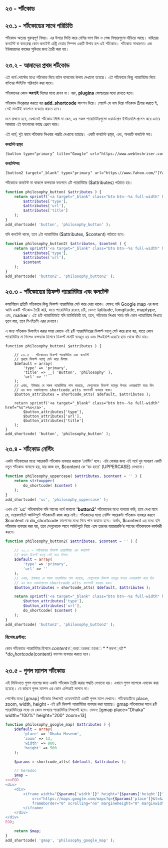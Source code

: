 ## ২৩ - শর্টকোড

## ২৩.১ - শর্টকোডের সাথে পরিচিতি

শর্টকোড অত্যন্ত গুরুত্বপূর্ণ বিষয়। এর উপরে ভিত্তি করে বেশির ভাগ থিম ও পেজ বিল্ডারগুলো দাঁড়িয়ে আছে। বাহিরের কনটেন্ট বা কমপ্লেক্স কোন কনটেন্ট এন্ট্রি দেয়ার সিম্পল একটি উপায় হল এই শর্টকোড। শর্টকোড সাধারণত: এন্ড ইউজারদের কাজের সুবিধার জন্য তৈরী করা হয়।

## ২৩.২ - আমাদের প্রথম শর্টকোড

এই পর্বে পোস্টের মধ্যে শর্টকোড দিয়ে বাটন বানানোর উপায় দেখানো হয়েছে। এই শর্টকোডে কিছু প্যারামিটার দিয়ে বাটনের স্টাইলিং পরিবর্তন করা যাবে।

শর্টকোডের কোড **অবশ্যই** থিমের মধ্যে রাখব না। বরং, **plugins** ফোল্ডারের মধ্যে রাখতে হবে।

শর্টকোড ডিক্লেয়ার করতে হয় **add_shortcode** ফাংশন দিয়ে। পোস্টে যে নাম দিয়ে শর্টকোড ট্রিগার করতে ই, সেই নামটিই ফাংশনে ব্যবহার করতে হবে।

মনে রাখতে হবে, যেখানেই শর্টকোড লিখি না কেন, এর সকল প্যারামিটারগুলো ওয়ার্ডপ্রেস ইন্টারনালি প্রসেস করে এ্যারে আকারে এই ফাংশনের কাছে প্রেরণ করে।

এই পর্বে, দুই ভাবে শর্টকোড লিখবার পদ্ধতি দেখানো হয়েছে। একটি কনটেন্ট ছাড়া, এবং, অপরটি কনটেন্ট সহ।

**কনটেন্ট ছাড়া**

```html
[button type="primary" title="Google" url="https://www.webtechriser.com/"]
```

**কনটেন্টসহ**

```html
[button2 target="_blank" type="primary" url="https://www.Yahoo.com/"]Yahoo[/button2]
```

শর্টকোডে কনটেন্ট না থাকলে কলব্যাক ফাংশনে ১টি প্যারামিটার ($attributes) পাঠাতে হয়।

```php
function philosophy_button( $attributes ) {
	return sprintf('<a target="_blank" class="btn btn--%s full-width" href="%s">%s</a>',
		$attributes['type'],
		$attributes['url'],
		$attributes['title']
	);
}
add_shortcode( 'button', 'philosophy_button' );
```

যদি কনটেন্ট থাকে, তবে ২টা প্যারামিটার ($attributes, $content) পাঠাতে হবে।

```php
function philosophy_button2( $attributes, $content ) {
	return sprintf('<a target="_blank" class="btn btn--%s full-width" href="%s">%s</a>',
		$attributes['type'],
		$attributes['url'],
		$content
	);
}
add_shortcode( 'button2', 'philosophy_button2' );
```

## ২৩.৩ - শর্টকোডের ডিফল্ট প্যারামিটার এবং কনটেন্ট

কমার্শিয়াল প্রতিটি শর্টকোডে কিছু ডিফল্ট প্যারামিটার সেট করে দেয়া থাকে। যেমন: যদি Google map এর জন্য আমি একটি শর্টকোড তৈরী করি, যাতে প্যারামিটার রয়েছে ৪টি, যেমন: latitude, longitude, maptype, এবং, marker। এই ৪টি প্যারামিটারই যদি ম্যানিডিটরী হয়, তবে, শর্টকোড লিখার সময় যদি কোন প্যারামিটার লিখতে ভুলে যায়, তবে পিএইচপি এরর দেখাবে।

এ জন্য শর্টকোড ডিফাইন করার সময় কোডে এই ৪টি প্যারামিটারের ডিফল্ট ভ্যালু সেট করে রাখা হয়, যাতে কোন প্যারামিটার না দিলেও ফলব্যাক হিসাবে ডিফল্ট মানটি ব্যবহৃত হয় এবং পিএইচপি এরর’র হাত থেকে বাঁচা যায়।

```
function philosophy_button( $attributes ) {

	// ২৩.৩ - শর্টকোডের ডিফল্ট প্যারামিটার এবং কনটেন্ট
	// প্রথমে ডিফল্ট ভ্যালু সেট করে দিলাম
	$default = array(
		'type' => 'primary',
		'title' => __( 'Button', 'philosophy' ),
		'url' => ''
	);
	// এবার, ইউজার যে সমস্ত প্যারামিটার পাস করেছে, সেগুলোকে ডিফল্ট ভ্যালুর উপরে ওভাররাইট করে দিব
	// এর জন্য ওয়ার্ডপ্রেসের shortcode_atts ফাংশনটি ব্যবহার করব।
	$button_attributes = shortcode_atts( $default, $attributes );

	return sprintf('<a target="_blank" class="btn btn--%s full-width" href="%s">%s</a>',
		$button_attributes['type'],
		$button_attributes['url'],
		$button_attributes['title']
	);
}
add_shortcode( 'button', 'philosophy_button' );
```

## ২৩.৪ - শর্টকোড নেস্টিং

একটা শর্টকোডের মধ্যে আরেকটি শর্টকোড ব্যবহার করাকে ‘নেস্টিং’ বলে। এটা বোঝার জন্য এই পর্বে খুব সাধারণ একটি নতুন শর্টকোড বানানো হয়, যার কাজ হল, $content কে ‘বড় হাতে’ (UPPERCASE) দেখানো।

```php
function philosophy_uppercase( $attributes, $content = '' ) {
	return strtoupper(
		do_shortcode( $content )
	);
}
add_shortcode( 'uc', 'philosophy_uppercase' );
```

এখন এই `uc' শর্টকোর্ডকে যদি আগের পর্বে বানানো **'button2'** শর্টকোডের মধ্যে ব্যবহার করি, তবে দেখা যাবে যে, ওয়েবসাইটে আউটপুটে শর্টকোডটি কাজ করে নাই। শর্টকোডের মধ্যে নেস্টিং আরেকটা শর্টকোড ব্যবহার করলে $content কে do_shortcode ফাংশনের মধ্যে দিয়ে পাস করাতে হবে। অর্থাৎ, $content এর মধ্যে যদি শর্টকোড ব্যবহার করা হয়, তবে সেগুলোকে আগে আউটপুটে নিয়ে এসে তারপর হায়ারারকি’র আগের শর্টকোডকে কার্যকরী করবে।

```php
function philosophy_button2( $attributes, $content = '' ) {

	// ২৩.৩ - শর্টকোডের ডিফল্ট প্যারামিটার এবং কনটেন্ট
	// প্রথমে ডিফল্ট ভ্যালু সেট করে দিলাম
	$default = array(
		'type' => 'primary',
		'url' => ''
	);
	// এবার, ইউজার যে সমস্ত প্যারামিটার পাস করেছে, সেগুলোকে ডিফল্ট ভ্যালুর উপরে ওভাররাইট করে দিব
	// এর জন্য ওয়ার্ডপ্রেসের shortcode_atts ফাংশনটি ব্যবহার করব।
	$button_attributes = shortcode_atts( $default, $attributes );

	return sprintf('<a target="_blank" class="btn btn--%s full-width" href="%s">%s</a>',
		$button_attributes['type'],
		$button_attributes['url'],
		do_shortcode( $content )
	);
}
add_shortcode( 'button2', 'philosophy_button2' );
```

### বিশেষ দ্রস্টব্য:

কোন শর্টকোডে প্যারামিটার হিসাবে $content ব্যবহার করা হলে **অবশ্যই** do_shortcode($content) ফাংশন ব্যবহার করতে হবে।

## ২৩.৫ - গুগল ম্যাপস শর্টকোড

এই ভিডিওতে গুগল ম্যাপের জন্য একটা শর্টকোড তৈরী করার পদ্ধতি দেখানো হয়। এখানে গুগল ম্যাপকে এমবেড করা হয়েছে। যে কারণে গুগল ম্যাপস এর কোন এপিআই লাগবে না।

পোস্টের মধ্যে [gmap] শর্টকোড লিখলেই ওয়েবসাইটে একটি গুগল ম্যাপ দেখাবে। শর্টকোডটিতে place, zoom, width, height - এই ৪টি ডিফল্ট প্যারামিটার ব্যবহার করা হয়েছে। gmap শর্টকোডের সাথে ৪টি প্যারামিটারের মধ্যে যে কোন সংখ্যায় প্যারামিটার লিখলেই হবে। যেমন: [gmap place="Dhaka" width="100%" height="200" zoom=13]

```php
function philosophy_google_map( $attributes ) {
	$default = array(
		'place' => 'Dhaka Museum',
		'zoom' => 13,
		'width' => 800,
		'height' => 500
	);

	$params = shortcode_atts( $default, $attributes );

	// heredoc
	$map =
<<<EOD
<div>
	<div>
		<iframe width="{$params['width']}" height="{$params['height']}"
			src="https://maps.google.com/maps?q={$params['place']}&t=&z={$params['zoom']}&ie=UTF8&iwloc=&output=embed"
			frameborder="0" scrolling="no" margineheight="0" marginwidth="0">
		</iframe>
	</div>
</div>
EOD;

	return $map;
}
add_shortcode( 'gmap', 'philosophy_google_map' );
```
